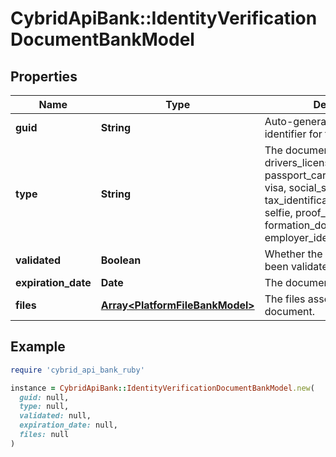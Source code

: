 # CybridApiBank::IdentityVerificationDocumentBankModel

## Properties

| Name | Type | Description | Notes |
| ---- | ---- | ----------- | ----- |
| **guid** | **String** | Auto-generated unique identifier for the document. | [optional] |
| **type** | **String** | The document type; one of drivers_license, passport, passport_card, residence_card, visa, social_security_number, tax_identification_number, selfie, proof_of_address, formation_document, or employer_identification_number. | [optional] |
| **validated** | **Boolean** | Whether the document has been validated. | [optional] |
| **expiration_date** | **Date** | The document expiration date. | [optional] |
| **files** | [**Array&lt;PlatformFileBankModel&gt;**](PlatformFileBankModel.md) | The files associated with the document. | [optional] |

## Example

```ruby
require 'cybrid_api_bank_ruby'

instance = CybridApiBank::IdentityVerificationDocumentBankModel.new(
  guid: null,
  type: null,
  validated: null,
  expiration_date: null,
  files: null
)
```

